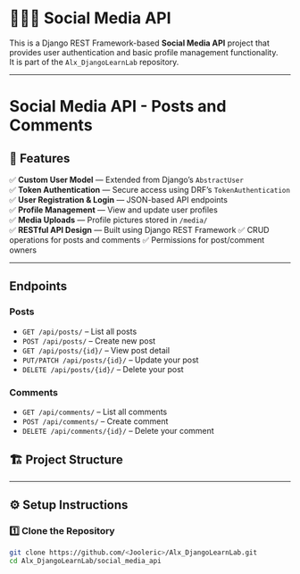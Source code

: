 # 🧑‍🤝‍🧑 Social Media API

This is a Django REST Framework-based **Social Media API** project that provides user authentication and basic profile management functionality.  
It is part of the `Alx_DjangoLearnLab` repository.

---

# Social Media API - Posts and Comments

## 🚀 Features

✅ **Custom User Model** — Extended from Django’s `AbstractUser`  
✅ **Token Authentication** — Secure access using DRF’s `TokenAuthentication`  
✅ **User Registration & Login** — JSON-based API endpoints  
✅ **Profile Management** — View and update user profiles  
✅ **Media Uploads** — Profile pictures stored in `/media/`  
✅ **RESTful API Design** — Built using Django REST Framework
✅ CRUD operations for posts and comments
✅ Permissions for post/comment owners

---
## Endpoints

### Posts
- `GET /api/posts/` – List all posts
- `POST /api/posts/` – Create new post
- `GET /api/posts/{id}/` – View post detail
- `PUT/PATCH /api/posts/{id}/` – Update your post
- `DELETE /api/posts/{id}/` – Delete your post

### Comments
- `GET /api/comments/` – List all comments
- `POST /api/comments/` – Create comment
- `DELETE /api/comments/{id}/` – Delete your comment

## 🏗️ Project Structure


---

## ⚙️ Setup Instructions

### 1️⃣ Clone the Repository
```bash
git clone https://github.com/<Jooleric>/Alx_DjangoLearnLab.git
cd Alx_DjangoLearnLab/social_media_api
